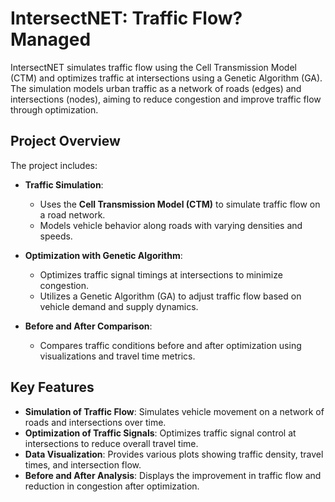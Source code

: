 # IntersectNET: Traffic Flow? Managed

IntersectNET simulates traffic flow using the Cell Transmission Model (CTM) and optimizes traffic at intersections using a Genetic Algorithm (GA). The simulation models urban traffic as a network of roads (edges) and intersections (nodes), aiming to reduce congestion and improve traffic flow through optimization.

## Project Overview

The project includes:

- **Traffic Simulation**: 
  - Uses the **Cell Transmission Model (CTM)** to simulate traffic flow on a road network.
  - Models vehicle behavior along roads with varying densities and speeds.
  
- **Optimization with Genetic Algorithm**:
  - Optimizes traffic signal timings at intersections to minimize congestion.
  - Utilizes a Genetic Algorithm (GA) to adjust traffic flow based on vehicle demand and supply dynamics.
  
- **Before and After Comparison**:
  - Compares traffic conditions before and after optimization using visualizations and travel time metrics.
  
## Key Features

- **Simulation of Traffic Flow**: Simulates vehicle movement on a network of roads and intersections over time.
- **Optimization of Traffic Signals**: Optimizes traffic signal control at intersections to reduce overall travel time.
- **Data Visualization**: Provides various plots showing traffic density, travel times, and intersection flow.
- **Before and After Analysis**: Displays the improvement in traffic flow and reduction in congestion after optimization.
